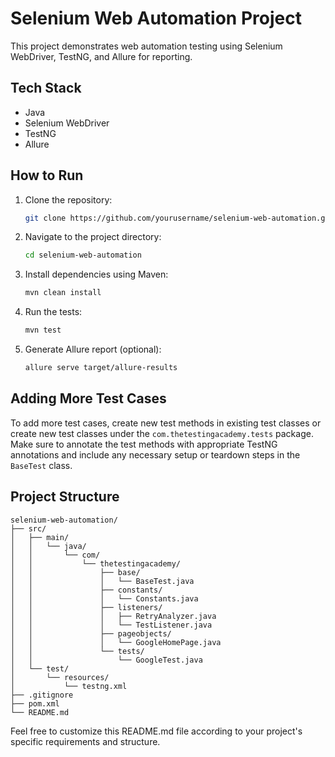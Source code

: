 # Selenium Web Automation Project

This project demonstrates web automation testing using Selenium WebDriver, TestNG, and Allure for reporting.

## Tech Stack

- Java
- Selenium WebDriver
- TestNG
- Allure

## How to Run

1. Clone the repository:

   ```bash
   git clone https://github.com/yourusername/selenium-web-automation.git
   ```

2. Navigate to the project directory:

   ```bash
   cd selenium-web-automation
   ```

3. Install dependencies using Maven:

   ```bash
   mvn clean install
   ```

4. Run the tests:

   ```bash
   mvn test
   ```

5. Generate Allure report (optional):

   ```bash
   allure serve target/allure-results
   ```

## Adding More Test Cases

To add more test cases, create new test methods in existing test classes or create new test classes under the `com.thetestingacademy.tests` package. Make sure to annotate the test methods with appropriate TestNG annotations and include any necessary setup or teardown steps in the `BaseTest` class.

## Project Structure

```
selenium-web-automation/
├── src/
│   ├── main/
│   │   └── java/
│   │       └── com/
│   │           └── thetestingacademy/
│   │               ├── base/
│   │               │   └── BaseTest.java
│   │               ├── constants/
│   │               │   └── Constants.java
│   │               ├── listeners/
│   │               │   ├── RetryAnalyzer.java
│   │               │   └── TestListener.java
│   │               ├── pageobjects/
│   │               │   └── GoogleHomePage.java
│   │               └── tests/
│   │                   └── GoogleTest.java
│   └── test/
│       └── resources/
│           └── testng.xml
├── .gitignore
├── pom.xml
└── README.md
```

Feel free to customize this README.md file according to your project's specific requirements and structure.